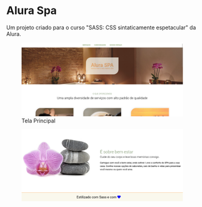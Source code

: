 # Alura Spa
Um projeto criado para o curso "SASS: CSS sintaticamente espetacular" da Alura.

<figure>
  <img src="screenshots/Screenshot 1.png" alt="página web Alura Spa">
  <figcaption>Tela Principal</figcaption>
</figure>

<figure>
  <img src="screenshots/Screenshot 2.png" alt="página web Alura Spa">
</figure>
